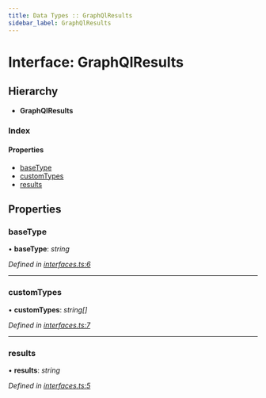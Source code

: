 ```yaml
---
title: Data Types :: GraphQlResults
sidebar_label: GraphQlResults
---
```


# Interface: GraphQlResults

## Hierarchy

* **GraphQlResults**

### Index

#### Properties

* [baseType](graphqlresults.md#basetype)
* [customTypes](graphqlresults.md#customtypes)
* [results](graphqlresults.md#results)

## Properties

###  baseType

• **baseType**: *string*

*Defined in [interfaces.ts:6](https://github.com/terascope/teraslice/blob/5e4063e2/packages/data-types/src/interfaces.ts#L6)*

___

###  customTypes

• **customTypes**: *string[]*

*Defined in [interfaces.ts:7](https://github.com/terascope/teraslice/blob/5e4063e2/packages/data-types/src/interfaces.ts#L7)*

___

###  results

• **results**: *string*

*Defined in [interfaces.ts:5](https://github.com/terascope/teraslice/blob/5e4063e2/packages/data-types/src/interfaces.ts#L5)*
